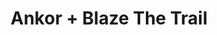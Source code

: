 ---
layout: post
category: concert
title: Ankor + Blaze The Trail
artists:
- Ankor
- Blaze The Trail
place: 
- Backstage By The Mill
country: France
city: Paris
---